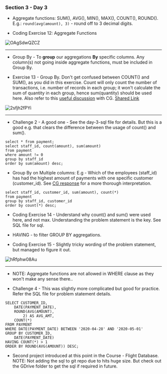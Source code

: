 ### Section 3 - Day 3

- Aggregate functions: SUM(), AVG(), MIN(), MAX(), COUNT(), ROUND(). E.g.: `round(avg(amount), 3)` - round off to 3 decimal digits.

- Coding Exercise 12: Aggregate Functions

![OAgSdwQZCZ](https://github.com/vishpant76/15-days-postgres/assets/18080911/f4a80190-f9cf-49bc-b769-4dba48cf9d9e)

---

- Group By - To **group** our aggregations **By** specific columns. Any column(s) not going inside aggregate functions, must be included in Group By.

- Exercise 13 - Group By. Don't get confused between COUNT() and SUM(), as you did in this exercise. Count will only count the number of transactions, i.e. number of records in each group; it won't calculate the sum of quantity in each group, hence sum(quantity) should be used here. Also refer to this [useful discussion](https://chat.openai.com/c/4728053a-7d79-4e8a-866b-033e88f56983) with CG. [Shared Link](https://chat.openai.com/share/06483faf-5f83-4137-925c-36e45e1b20e3)

![2sfjh2fPYi](https://github.com/vishpant76/15-days-postgres/assets/18080911/c4c7e493-e2a2-4d98-8b81-cdc3c25188e1)

---

- Challenge 2 - A good one - See the day-3-sql file for details. But this is a good e.g. that clears the difference between the usage of count() and sum().

```
select * from payment;
select staff_id, count(amount), sum(amount)
from payment
where amount != 0
group by staff_id
order by sum(amount) desc;
```

- Group By on Multiple columns: E.g - Which of the employees (staff_id) has had the highest amount of payments with one specific customer (customer_id). See [CG response](https://chat.openai.com/c/1eb62d9c-c543-4570-8618-db0d08c84fdf) for a more thorough interpretation.
```
select staff_id, customer_id, sum(amount), count(*)
from payment
group by staff_id, customer_id
order by count(*) desc;
```

- Coding Exercise 14 - Understand why count() and sum() were used here, and not max. Understanding the problem statement is the key. See SQL file for sql.

- HAVING - to filter GROUP BY aggregations.

- Coding Exercise 15 - Slightly tricky wording of the problem statement, but managed to figure it out.

![hRfphw08Au](https://github.com/vishpant76/15-days-postgres/assets/18080911/c564f617-06aa-4e1b-900a-b9b275da53ba)

---

- NOTE: Aggregate functions are not allowed in WHERE clause as they won't make any sense there..

- Challenge 4 - This was slightly more complicated but good for practice. Refer the SQL file for problem statement details.

```
SELECT CUSTOMER_ID,
	DATE(PAYMENT_DATE),
	ROUND(AVG(AMOUNT),
		2) AS AVG_AMT,
	COUNT(*)
FROM PAYMENT
WHERE DATE(PAYMENT_DATE) BETWEEN '2020-04-28' AND '2020-05-01'
GROUP BY CUSTOMER_ID,
	DATE(PAYMENT_DATE)
HAVING COUNT(*) > 1
ORDER BY ROUND(AVG(AMOUNT)) DESC;
```

- Second project introduced at this point in the Course - Flight Database. NOTE: Not adding the sql to git repo due to hits huge size. But check out the GDrive folder to get the sql if required in future.

